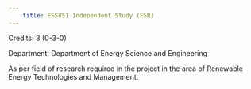 ```yaml
---
    title: ESS851 Independent Study (ESR)
---
```

Credits: 3 (0-3-0)

Department: Department of Energy Science and Engineering

As per field of research required in the project in the area of Renewable Energy Technologies and Management.